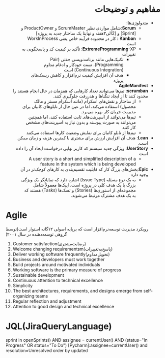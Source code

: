 <div dir="rtl">

# مفاهیم و توضیحات

- متدولوژی‌ها:
    - **Scrum**:شامل مواردی نظیر ScrumMaster و ProductOwner و [Sprint] و [2الی۳هفته و نهایتا یک ساختار جدید به پروژه]
    - **Kanban** : کار در محدوده فرآیند خاص یعنی WorkInProcess است
    - **ExtremeProgramming**-XP: تأکید بر کیفیت کد و پاسخگویی به تغییرات
        - تکنیک‌هایی مانند برنامه‌نویسی جفتی (Pair Programming)، تست خودکار و ادغام مداوم (Continuous Integration) است
        - هدف آن افزایش کیفیت نرم‌افزار و کاهش ریسک‌های پروژه
- **AgileManifest**
- **scrumban**: تیم‌ها می‌توانند تعداد کارهایی که همزمان در حال انجام هستند را محدود کنند تا از ایجاد تنگناها و هدررفت جلوگیری کنند.
    - از ساختار و نقش‌های اسکرام (مانند اسکرام مستر و مالک محصول) استفاده می‌کند، اما در عین حال از تابلوهای کانبان برای مدیریت جریان کار بهره می‌برد.
    - تیم‌ها می‌توانند از اسپرینت‌های ثابت استفاده کنند، اما همچنین می‌توانند به صورت پیوسته و بدون نیاز به اسپرینت‌های مشخص کار کنند
    - تیم‌ها از تابلو کانبان برای نمایش وضعیت کارها استفاده می‌کنند
- **Lean**: هدف آن افزایش ارزش برای مشتری با کمترین هزینه و زمان ممکن است.
- **UserStory**: ویژگی جدید سیستم که کاربر نهایی درخواست ایجاد آن را داده است
    - A user story is a short and simplified description of a feature in the system which is being developed
- **Epic**:بخش‌های بزرگ کار که قابلیت تقسیم‌بندی به کارهای کوچک‌تر در آن وجود دارد
    - به یک نوع مسئله (Issue Type) اشاره دارد که نمایانگر یک ویژگی بزرگ یا یک هدف کلی در پروژه است. اپیک‌ها معمولاً شامل مجموعه‌ای از استوری‌ها (Stories) و تسک‌ها (Tasks) هستند که به یک هدف مشترک مرتبط می‌شوند.

</div>

# Agile

رویکرد مدیریت توسعه‌نرم‌افزار است که برپایه اصولی ۱۲گانه استوار است(توسط گروهی توسعه‌دهنده در سال ۲۰۰۱)

1. Customer satisfaction(رضایت‌مشتری)
2. Welcome changing requirementsm(پاسخ‌به‌تغییرات)
3. Deliver working software frequently(تحویل‌مداوم)
4. Business and developers must work together
5. Build projects around motivated individuals
6. Working software is the primary measure of progress
7. Sustainable development
8. Continuous attention to technical excellence
9. Simplicity
10. The best architectures, requirements, and designs emerge from self-organizing teams
11. Regular reflection and adjustment
12. Attention to good design and technical excellence

# JQL(JiraQueryLanguage)

sprint in openSprints() AND assignee = currentUser() AND (status="In Progress" OR status="To Do")
[Pycharm]:assignee=currentUser() and resolution=Unresolved order by updated

